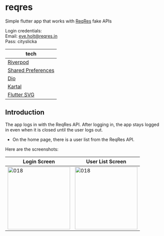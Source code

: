 # reqres

Simple flutter app that works with [ReqRes](https://reqres.in) fake APIs  

Login credentials:  
Email: eve.holt@reqres.in  
Pass: cityslicka

tech |
---|
[Riverpod](https://pub.dev/packages/flutter_riverpod) |
[Shared Preferences](https://pub.dev/packages/shared_preferences) |
[Dio](https://pub.dev/packages/dio) |
[Kartal](https://pub.dev/packages/kartal) |
[Flutter SVG](https://pub.dev/packages/flutter_svg) |

## Introduction
The app logs in with the ReqRes API. After logging in, the app stays logged in even when it is closed until the user logs out.

- On the home page, there is a user list from the ReqRes API.  

Here are the screenshots:

Login Screen | User List Screen
---|----|
<img width="200" alt="018" src="https://github.com/topcubaba/showy/assets/50087007/3f104ed4-f2b3-4769-8c24-0f0ca44c0618"> | <img width="200" alt="018" src="https://github.com/topcubaba/showy/assets/50087007/9e318dcd-3348-4be5-a690-662d442e8900"> |
